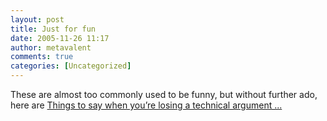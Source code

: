 ```yaml
---
layout: post
title: Just for fun
date: 2005-11-26 11:17
author: metavalent
comments: true
categories: [Uncategorized]
---
```

These are almost too commonly used to be funny, but without further ado, here are <a href="http://thefuckingshit.org/?p=41">Things to say when you’re losing a technical argument ...</a> 
